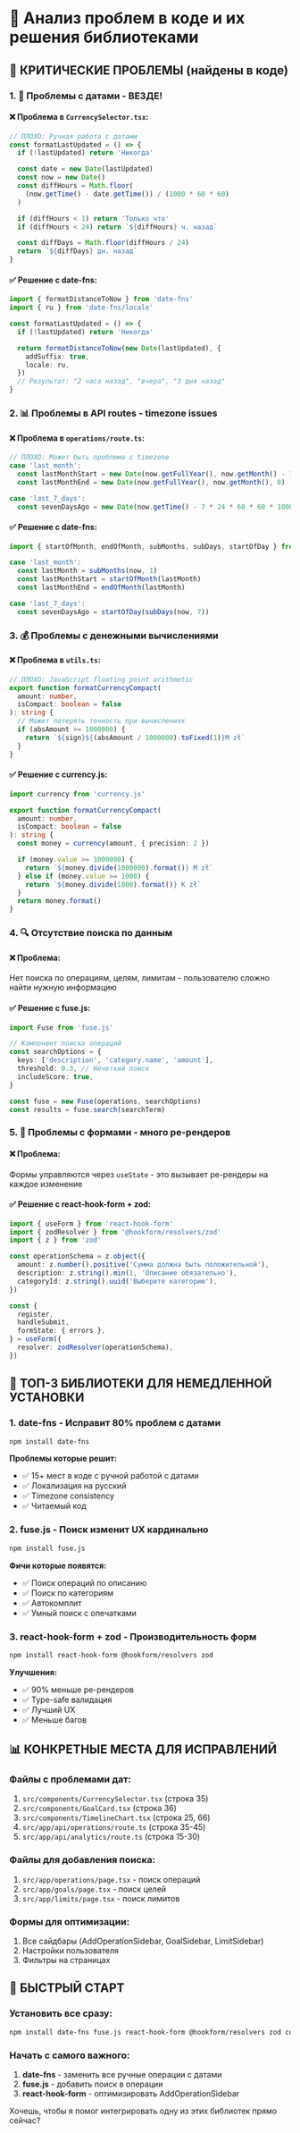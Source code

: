 # 🐛 Анализ проблем в коде и их решения библиотеками

## 🚨 КРИТИЧЕСКИЕ ПРОБЛЕМЫ (найдены в коде)

### 1. 📅 Проблемы с датами - ВЕЗДЕ!

#### ❌ Проблема в `CurrencySelector.tsx`:

```typescript
// ПЛОХО: Ручная работа с датами
const formatLastUpdated = () => {
  if (!lastUpdated) return 'Никогда'

  const date = new Date(lastUpdated)
  const now = new Date()
  const diffHours = Math.floor(
    (now.getTime() - date.getTime()) / (1000 * 60 * 60)
  )

  if (diffHours < 1) return 'Только что'
  if (diffHours < 24) return `${diffHours} ч. назад`

  const diffDays = Math.floor(diffHours / 24)
  return `${diffDays} дн. назад`
}
```

#### ✅ Решение с **date-fns**:

```typescript
import { formatDistanceToNow } from 'date-fns'
import { ru } from 'date-fns/locale'

const formatLastUpdated = () => {
  if (!lastUpdated) return 'Никогда'

  return formatDistanceToNow(new Date(lastUpdated), {
    addSuffix: true,
    locale: ru,
  })
  // Результат: "2 часа назад", "вчера", "3 дня назад"
}
```

### 2. 📊 Проблемы в API routes - timezone issues

#### ❌ Проблема в `operations/route.ts`:

```typescript
// ПЛОХО: Может быть проблема с timezone
case 'last_month':
  const lastMonthStart = new Date(now.getFullYear(), now.getMonth() - 1, 1)
  const lastMonthEnd = new Date(now.getFullYear(), now.getMonth(), 0)

case 'last_7_days':
  const sevenDaysAgo = new Date(now.getTime() - 7 * 24 * 60 * 60 * 1000)
```

#### ✅ Решение с **date-fns**:

```typescript
import { startOfMonth, endOfMonth, subMonths, subDays, startOfDay } from 'date-fns'

case 'last_month':
  const lastMonth = subMonths(now, 1)
  const lastMonthStart = startOfMonth(lastMonth)
  const lastMonthEnd = endOfMonth(lastMonth)

case 'last_7_days':
  const sevenDaysAgo = startOfDay(subDays(now, 7))
```

### 3. 💰 Проблемы с денежными вычислениями

#### ❌ Проблема в `utils.ts`:

```typescript
// ПЛОХО: JavaScript floating point arithmetic
export function formatCurrencyCompact(
  amount: number,
  isCompact: boolean = false
): string {
  // Может потерять точность при вычислениях
  if (absAmount >= 1000000) {
    return `${sign}${(absAmount / 1000000).toFixed(1)}M zł`
  }
}
```

#### ✅ Решение с **currency.js**:

```typescript
import currency from 'currency.js'

export function formatCurrencyCompact(
  amount: number,
  isCompact: boolean = false
): string {
  const money = currency(amount, { precision: 2 })

  if (money.value >= 1000000) {
    return `${money.divide(1000000).format()} M zł`
  } else if (money.value >= 1000) {
    return `${money.divide(1000).format()} K zł`
  }
  return money.format()
}
```

### 4. 🔍 Отсутствие поиска по данным

#### ❌ Проблема:

Нет поиска по операциям, целям, лимитам - пользователю сложно найти нужную информацию

#### ✅ Решение с **fuse.js**:

```typescript
import Fuse from 'fuse.js'

// Компонент поиска операций
const searchOptions = {
  keys: ['description', 'category.name', 'amount'],
  threshold: 0.3, // Нечеткий поиск
  includeScore: true,
}

const fuse = new Fuse(operations, searchOptions)
const results = fuse.search(searchTerm)
```

### 5. 📱 Проблемы с формами - много ре-рендеров

#### ❌ Проблема:

Формы управляются через `useState` - это вызывает ре-рендеры на каждое изменение

#### ✅ Решение с **react-hook-form + zod**:

```typescript
import { useForm } from 'react-hook-form'
import { zodResolver } from '@hookform/resolvers/zod'
import { z } from 'zod'

const operationSchema = z.object({
  amount: z.number().positive('Сумма должна быть положительной'),
  description: z.string().min(1, 'Описание обязательно'),
  categoryId: z.string().uuid('Выберите категорию'),
})

const {
  register,
  handleSubmit,
  formState: { errors },
} = useForm({
  resolver: zodResolver(operationSchema),
})
```

## 🎯 ТОП-3 БИБЛИОТЕКИ ДЛЯ НЕМЕДЛЕННОЙ УСТАНОВКИ

### 1. **date-fns** - Исправит 80% проблем с датами

```bash
npm install date-fns
```

**Проблемы которые решит:**

- ✅ 15+ мест в коде с ручной работой с датами
- ✅ Локализация на русский
- ✅ Timezone consistency
- ✅ Читаемый код

### 2. **fuse.js** - Поиск изменит UX кардинально

```bash
npm install fuse.js
```

**Фичи которые появятся:**

- ✅ Поиск операций по описанию
- ✅ Поиск по категориям
- ✅ Автокомплит
- ✅ Умный поиск с опечатками

### 3. **react-hook-form + zod** - Производительность форм

```bash
npm install react-hook-form @hookform/resolvers zod
```

**Улучшения:**

- ✅ 90% меньше ре-рендеров
- ✅ Type-safe валидация
- ✅ Лучший UX
- ✅ Меньше багов

## 📊 КОНКРЕТНЫЕ МЕСТА ДЛЯ ИСПРАВЛЕНИЙ

### Файлы с проблемами дат:

1. `src/components/CurrencySelector.tsx` (строка 35)
2. `src/components/GoalCard.tsx` (строка 36)
3. `src/components/TimelineChart.tsx` (строка 25, 66)
4. `src/app/api/operations/route.ts` (строка 35-45)
5. `src/app/api/analytics/route.ts` (строка 15-30)

### Файлы для добавления поиска:

1. `src/app/operations/page.tsx` - поиск операций
2. `src/app/goals/page.tsx` - поиск целей
3. `src/app/limits/page.tsx` - поиск лимитов

### Формы для оптимизации:

1. Все сайдбары (AddOperationSidebar, GoalSidebar, LimitSidebar)
2. Настройки пользователя
3. Фильтры на страницах

## 🚀 БЫСТРЫЙ СТАРТ

### Установить все сразу:

```bash
npm install date-fns fuse.js react-hook-form @hookform/resolvers zod currency.js
```

### Начать с самого важного:

1. **date-fns** - заменить все ручные операции с датами
2. **fuse.js** - добавить поиск в операции
3. **react-hook-form** - оптимизировать AddOperationSidebar

Хочешь, чтобы я помог интегрировать одну из этих библиотек прямо сейчас?
